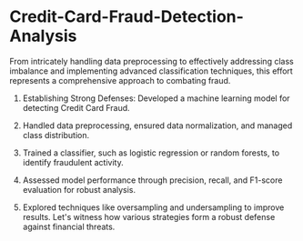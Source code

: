 # Credit-Card-Fraud-Detection-Analysis
From intricately handling data preprocessing to effectively addressing class imbalance and implementing advanced classification techniques, this effort represents a comprehensive approach to combating fraud.

1. Establishing Strong Defenses: Developed a machine learning model for detecting Credit Card Fraud.

2. Handled data preprocessing, ensured data normalization, and managed class distribution.

3.  Trained a classifier, such as logistic regression or random forests, to identify fraudulent activity.

4. Assessed model performance through precision, recall, and F1-score evaluation for robust analysis.

5. Explored techniques like oversampling and undersampling to improve results. Let's witness how various strategies form a robust defense against financial threats.
